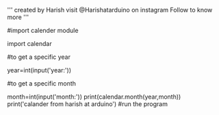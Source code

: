''' created by Harish
   visit @Harishatarduino on instagram
   Follow to know more '''

#import calender module

import calendar

#to get a specific year

year=int(input('year:'))

#to get a specific month

month=int(input('month:'))
print(calendar.month(year,month))
print('calander from harish at arduino')
         #run the program
